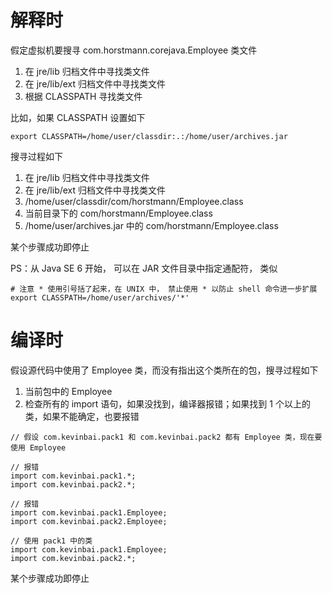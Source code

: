 # 解释时

假定虚拟机要搜寻 com.horstmann.corejava.Employee 类文件

1. 在 jre/lib 归档文件中寻找类文件
2. 在 jre/lib/ext 归档文件中寻找类文件
3. 根据 CLASSPATH 寻找类文件

比如，如果 CLASSPATH 设置如下

```
export CLASSPATH=/home/user/classdir:.:/home/user/archives.jar
```

搜寻过程如下

1. 在 jre/lib 归档文件中寻找类文件
2. 在 jre/lib/ext 归档文件中寻找类文件
3. /home/user/classdir/com/horstmann/Employee.class
4. 当前目录下的 com/horstmann/Employee.class
5. /home/user/archives.jar 中的 com/horstmann/Employee.class

某个步骤成功即停止

PS：从 Java SE 6 开始， 可以在 JAR 文件目录中指定通配符， 类似

```
# 注意 * 使用引号括了起来，在 UNIX 中， 禁止使用 * 以防止 shell 命令进一步扩展
export CLASSPATH=/home/user/archives/'*'
```

# 编译时

假设源代码中使用了 Employee 类，而没有指出这个类所在的包，搜寻过程如下

1. 当前包中的 Employee
2. 检查所有的 import 语句，如果没找到，编译器报错；如果找到 1 个以上的类，如果不能确定，也要报错

```
// 假设 com.kevinbai.pack1 和 com.kevinbai.pack2 都有 Employee 类，现在要使用 Employee

// 报错
import com.kevinbai.pack1.*;
import com.kevinbai.pack2.*;

// 报错
import com.kevinbai.pack1.Employee;
import com.kevinbai.pack2.Employee;

// 使用 pack1 中的类
import com.kevinbai.pack1.Employee;
import com.kevinbai.pack2.*;
```

某个步骤成功即停止

